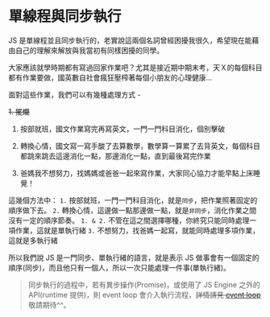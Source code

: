# 單線程與同步執行

JS 是單線程並且同步執行的，老實說這兩個名詞曾經困擾我很久，希望現在能藉由自己的理解來解放與我當初有同樣困擾的同學。

大家應該就學時期都有寫過回家作業吧？尤其是接近期中期末考，天Ｘ的每個科目都有作業要做，國英數自社會瘋狂壓榨著每個小朋友的心理健康...

面對這些作業，我們可以有幾種處理方式 -

~~1. 擺爛~~

1. 按部就班，國文作業寫完再寫英文，一門一門科目消化，個別擊破

2. 轉換心情，國文寫一寫手酸了去算數學，數學算一算累了去背英文，每個科目都跳來跳去這邊消化一點，那邊消化一點，直到最後寫完作業

3. 爸媽我不想努力，找媽媽或爸爸一起來寫作業，大家同心協力才能早點上床睡覺！

這幾個方法中：
`1.` 按部就班，一門一門科目消化，就是`同步`，把作業照著固定的順序做下去。
`2.` 轉換心情，這邊做一點那邊做一點，就是`非同步`，消化作業之間沒有一定的順序節奏。
`1. & 2.` 不管在這之間選擇哪種，你終究只能同時處理一項作業，這就是單執行緒
`3.` 不想努力，找爸媽一起寫，就能同時處理多項作業，這就是多執行緒

所以我們說 JS 是一門同步、單執行緒的語言，就是表示 JS 做事會有一個固定的順序(同步)，而且他只有一個人，所以一次只能處理一件事(單執行緒)。

> 同步執行的過程中，若有異步操作(Promise)，或使用了 JS Engine 之外的 API(runtime 提供)，則 event loop 會介入執行流程，~~詳情請見 [event loop](./event-loop.md)~~ 敬請期待^^。
